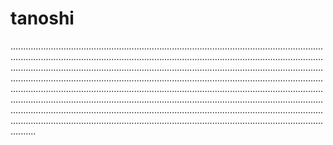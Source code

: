 # tanoshi
..........................................................................................................................................................................................................................................................................................................................................................................................................................................................................................................................................................................................................................................................................................................................................................................................................................................................................................................................................................................................................................................